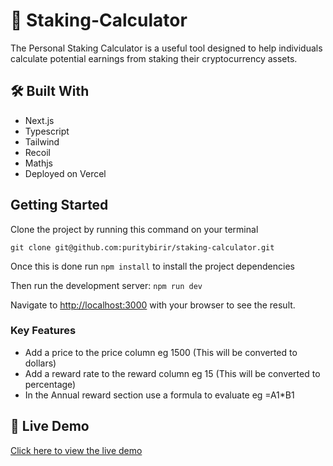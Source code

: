 # 📖 Staking-Calculator

The Personal Staking Calculator is a useful tool designed to help individuals calculate potential earnings from staking their cryptocurrency assets.

## 🛠 Built With

- Next.js
- Typescript
- Tailwind
- Recoil
- Mathjs
- Deployed on Vercel

## Getting Started

Clone the project by running this command on your terminal

`git clone git@github.com:puritybirir/staking-calculator.git`

Once this is done run `npm install` to install the project dependencies

Then run the development server: `npm run dev`

Navigate to [http://localhost:3000](http://localhost:3000) with your browser to see the result.

### Key Features

- Add a price to the price column eg 1500 (This will be converted to dollars)
- Add a reward rate to the reward column eg 15 (This will be converted to percentage)
- In the Annual reward section use a formula to evaluate eg =A1*B1


## 🚀 Live Demo

[Click here to view the live demo](staking-calculator.vercel.app/)
